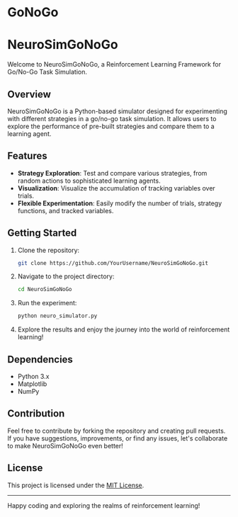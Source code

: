 # GoNoGo
# NeuroSimGoNoGo

Welcome to NeuroSimGoNoGo, a Reinforcement Learning Framework for Go/No-Go Task Simulation.

## Overview

NeuroSimGoNoGo is a Python-based simulator designed for experimenting with different strategies in a go/no-go task simulation. It allows users to explore the performance of pre-built strategies and compare them to a learning agent.

## Features

- **Strategy Exploration**: Test and compare various strategies, from random actions to sophisticated learning agents.
- **Visualization**: Visualize the accumulation of tracking variables over trials.
- **Flexible Experimentation**: Easily modify the number of trials, strategy functions, and tracked variables.

## Getting Started

1. Clone the repository:

    ```bash
    git clone https://github.com/YourUsername/NeuroSimGoNoGo.git
    ```

2. Navigate to the project directory:

    ```bash
    cd NeuroSimGoNoGo
    ```

3. Run the experiment:

    ```bash
    python neuro_simulator.py
    ```

4. Explore the results and enjoy the journey into the world of reinforcement learning!

## Dependencies

- Python 3.x
- Matplotlib
- NumPy

## Contribution

Feel free to contribute by forking the repository and creating pull requests. If you have suggestions, improvements, or find any issues, let's collaborate to make NeuroSimGoNoGo even better!

## License

This project is licensed under the [MIT License](LICENSE).

---

Happy coding and exploring the realms of reinforcement learning!
